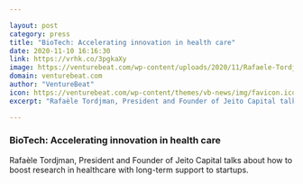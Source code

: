 ```yaml
---

layout: post
category: press
title: "BioTech: Accelerating innovation in health care"
date: 2020-11-10 16:16:30
link: https://vrhk.co/3pgkaXy
image: https://venturebeat.com/wp-content/uploads/2020/11/Rafaele-Tordjman_Interview-Stills8_selected.jpg?w=1200&strip=all
domain: venturebeat.com
author: "VentureBeat"
icon: https://venturebeat.com/wp-content/themes/vb-news/img/favicon.ico
excerpt: "Rafaèle Tordjman, President and Founder of Jeito Capital talks about how to boost research in healthcare with long-term support to startups."

---
```


### BioTech: Accelerating innovation in health care

Rafaèle Tordjman, President and Founder of Jeito Capital talks about how to boost research in healthcare with long-term support to startups.